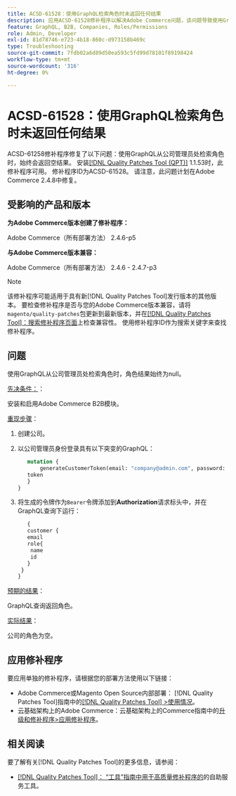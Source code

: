 ```yaml
---
title: ACSD-61528：使用GraphQL检索角色时未返回任何结果
description: 应用ACSD-61528修补程序以解决Adobe Commerce问题，该问题导致使用GraphQL从公司管理员处检索角色时始终返回空结果。
feature: GraphQL, B2B, Companies, Roles/Permissions
role: Admin, Developer
exl-id: 81d78746-e723-4b18-860c-d973158b469c
type: Troubleshooting
source-git-commit: 7fdb02a6d89d50ea593c5fd99d78101f89198424
workflow-type: tm+mt
source-wordcount: '316'
ht-degree: 0%

---
```


# ACSD-61528：使用GraphQL检索角色时未返回任何结果

ACSD-61258修补程序修复了以下问题：使用GraphQL从公司管理员处检索角色时，始终会返回空结果。 安装[[!DNL Quality Patches Tool (QPT)]](/help/tools/quality-patches-tool/quality-patches-tool-to-self-serve-quality-patches.md) 1.1.53时，此修补程序可用。 修补程序ID为ACSD-61528。 请注意，此问题计划在Adobe Commerce 2.4.8中修复。

## 受影响的产品和版本

**为Adobe Commerce版本创建了修补程序：**

Adobe Commerce（所有部署方法） 2.4.6-p5

**与Adobe Commerce版本兼容：**

Adobe Commerce（所有部署方法） 2.4.6 - 2.4.7-p3

>[!NOTE]
>
>该修补程序可能适用于具有新[!DNL Quality Patches Tool]发行版本的其他版本。 要检查修补程序是否与您的Adobe Commerce版本兼容，请将`magento/quality-patches`包更新到最新版本，并在[[!DNL Quality Patches Tool]：搜索修补程序页面](https://experienceleague.adobe.com/tools/commerce-quality-patches/index.html?lang=zh-Hans)上检查兼容性。 使用修补程序ID作为搜索关键字来查找修补程序。

## 问题

使用GraphQL从公司管理员处检索角色时，角色结果始终为null。

<u>先决条件：</u>：

安装和启用Adobe Commerce B2B模块。

<u>重现步骤</u>：

1. 创建公司。
1. 以公司管理员身份登录具有以下突变的GraphQL：

   ```GraphQL
      mutation {
          generateCustomerToken(email: "company@admin.com", password: "PASSWORD") {
      token
      }
   }
   ```

1. 将生成的令牌作为`Bearer`令牌添加到&#x200B;**Authorization**&#x200B;请求标头中，并在GraphQL查询下运行：

   ```GraphQL
      {
      customer {
      email
      role{
       name
       id
      }
    }
   }
   ```

<u>预期的结果</u>：

GraphQL查询返回角色。

<u>实际结果</u>：

公司的角色为空。

## 应用修补程序

要应用单独的修补程序，请根据您的部署方法使用以下链接：

* Adobe Commerce或Magento Open Source内部部署： [!DNL Quality Patches Tool]指南中的[[!DNL Quality Patches Tool] >使用情况](/help/tools/quality-patches-tool/usage.md)。
* 云基础架构上的Adobe Commerce：云基础架构上的Commerce指南中的[升级和修补程序>应用修补程序](https://experienceleague.adobe.com/docs/commerce-cloud-service/user-guide/develop/upgrade/apply-patches.html?lang=zh-Hans)。

## 相关阅读

要了解有关[!DNL Quality Patches Tool]的更多信息，请参阅：

* [[!DNL Quality Patches Tool]： “工具”指南中用于高质量修补程序的](/help/tools/quality-patches-tool/quality-patches-tool-to-self-serve-quality-patches.md)的自助服务工具。
